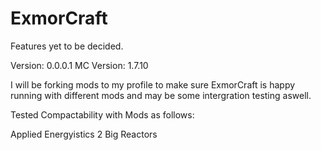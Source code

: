 ExmorCraft
==========

Features yet to be decided.

Version: 0.0.0.1
MC Version: 1.7.10


I will be forking mods to my profile to make sure ExmorCraft is happy running with different mods and may be some intergration testing aswell.


Tested Compactability with Mods as follows:

Applied Energyistics 2
Big Reactors
